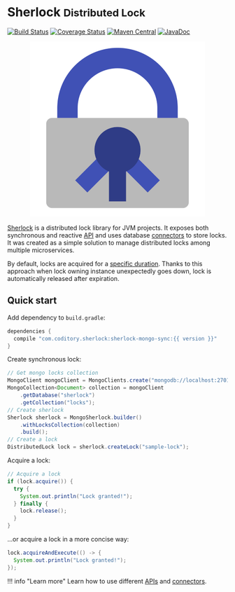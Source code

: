 # Sherlock <small>Distributed Lock</small>

[![Build Status](https://travis-ci.org/coditory/sherlock-distributed-lock.svg?branch=master)](https://travis-ci.org/coditory/sherlock-distributed-lock)
[![Coverage Status](https://coveralls.io/repos/github/coditory/sherlock-distributed-lock/badge.svg)](https://coveralls.io/github/coditory/sherlock-distributed-lock)
[![Maven Central](https://maven-badges.herokuapp.com/maven-central/com.coditory.sherlock/sherlock-api-sync/badge.svg)](https://search.maven.org/search?q=com.coditory.sherlock)
[![JavaDoc](https://www.javadoc.io/badge/com.coditory.sherlock/sherlock-api-sync.svg)](http://www.javadoc.io/doc/com.coditory.sherlock/sherlock-api-sync)

<div style="text-align: center">
<img src="assets/img/logo.png" alt="Sherlock Distributed Lock Logo">
</div>

[Sherlock](https://github.com/coditory/sherlock-distributed-lock) is a distributed lock library for JVM projects.
It exposes both synchronous and reactive [API](api) and uses database [connectors](connectors) to store locks.
It was created as a simple solution to manage distributed locks among multiple microservices.

By default, locks are acquired for a [specific duration](locks#lock-duration).
Thanks to this approach when lock owning instance unexpectedly goes down,
lock is automatically released after expiration.

## Quick start

Add dependency to `build.gradle`:
```groovy
dependencies {
  compile "com.coditory.sherlock:sherlock-mongo-sync:{{ version }}"
}
```

Create synchronous lock:
```java
// Get mongo locks collection
MongoClient mongoClient = MongoClients.create("mongodb://localhost:27017/sherlock");
MongoCollection<Document> collection = mongoClient
    .getDatabase("sherlock")
    .getCollection("locks");
// Create sherlock
Sherlock sherlock = MongoSherlock.builder()
    .withLocksCollection(collection)
    .build();
// Create a lock
DistributedLock lock = sherlock.createLock("sample-lock");
```

Acquire a lock:
```java
// Acquire a lock
if (lock.acquire()) {
  try {
    System.out.println("Lock granted!");
  } finally {
    lock.release();
  }
}
```

...or acquire a lock in a more concise way:
```java
lock.acquireAndExecute(() -> {
  System.out.println("Lock granted!");
});
```

!!! info "Learn more"
    Learn how to use different [APIs](api) and [connectors](connectors).

